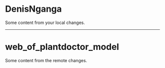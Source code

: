# DenisNganga

Some content from your local changes.

---

# web_of_plantdoctor_model

Some content from the remote changes.
